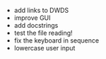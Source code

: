 - add links to DWDS
- improve GUI
- add docstrings
- test the file reading!
- fix the keyboard in sequence
- lowercase user input